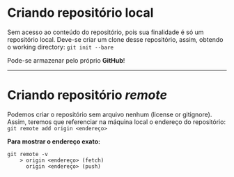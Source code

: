 # Criando repositório local
Sem acesso ao conteúdo do repositório, pois sua finalidade é só um repositório local. Deve-se criar um clone desse repositório, assim, obtendo o working directory:
`git init --bare`

Pode-se armazenar pelo próprio **GitHub**!

---

# Criando repositório *remote*
Podemos criar o repositório sem arquivo nenhum (license or gitignore). Assim, teremos que referenciar na máquina local o endereço do repositório:
`git remote add origin <endereço>`

**Para mostrar o endereço exato:**
```
git remote -v
	> origin <endereço> (fetch)
	  origin <endereço> (push)
```






<!--stackedit_data:
eyJoaXN0b3J5IjpbLTEzNzYzNDUyNzgsMTg4Mzc0NjkyMCwtND
I5MzA0NDU2LDIwNDAyOTc2MjJdfQ==
-->